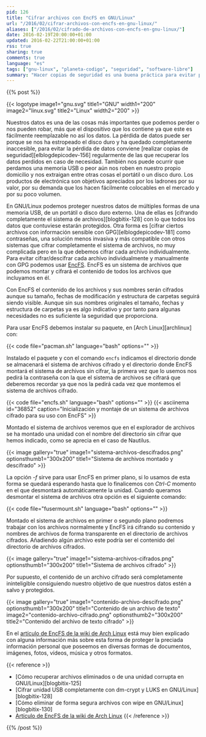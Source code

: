 ```yaml
---
pid: 126
title: "Cifrar archivos con EncFS en GNU/Linux"
url: "/2016/02/cifrar-archivos-con-encfs-en-gnu-linux/"
aliases: ["/2016/02/cifrado-de-archivos-con-encfs-en-gnu-linux/"]
date: 2016-02-19T20:00:00+01:00
updated: 2016-02-22T21:00:00+01:00
rss: true
sharing: true
comments: true
language: "es"
tags: ["gnu-linux", "planeta-codigo", "seguridad", "software-libre"]
summary: "Hacer copias de seguridad es una buena práctica para evitar perder información en caso de que por ejemplo un disco duro se nos estropee. Cifrar la información o al menos parte de ella como las contraseñas (si las guardamos en un archivo de texto) también es una buena práctica por si perdemos una memoria USB, nos roban en un lugar público o en nuestro domicilio un disco duro o un portátil o los extraviamos en algún viaje. Una forma sencilla para proteger su contenido cifrando múltiples archivos es EncFS."
---
```


{{% post %}}

{{< logotype image1="gnu.svg" title1="GNU" width1="200" image2="linux.svg" title2="Linux" width2="200" >}}

Nuestros datos es una de las cosas más importantes que podemos perder o nos pueden robar, más que el dispositivo que los contiene ya que este es fácilmente reemplazable no así los datos. La pérdida de datos puede ser porque se nos ha estropeado el disco duro y ha quedado completamente inaccesible, para evitar la pérdida de datos conviene [realizar copias de seguridad][elblogdepicodev-156] regularmente de las que recuperar los datos perdidos en caso de necesidad. También nos puede ocurrir que perdamos una memoria USB o peor aún nos roben en nuestro propio domicilio y nos extraigan entre otras cosas el portátil o un disco duro. Los productos de electrónica son objetivos apreciados por los ladrones por su valor, por su demanda que los hacen fácilmente colocables en el mercado y por su poco volumen.

En GNU/Linux podemos proteger nuestros datos de múltiples formas de una memoria USB, de un portátil o disco duro externo. Una de ellas es [cifrando completamente el sistema de archivos][blogbitix-128] con lo que todos los datos que contuviese estarán protegidos. Otra forma es [cifrar ciertos archivos con información sensible con GPG][elblogdepicodev-181] como contraseñas, una solución menos invasiva y más compatible con otros sistemas que cifrar completamente el sistema de archivos, no muy complicada pero en la que debemos cifrar cada archivo individualmente. Para evitar cifrar/descifrar cada archivo individualmente y manualmente con GPG podemos usar [EncFS](https://wiki.archlinux.org/index.php/EncFS). EncFS es un sistema de archivos que podemos montar y cifrará el contenido de todos los archivos que incluyamos en él.

Con EncFS el contenido de los archivos y sus nombres serán cifrados aunque su tamaño, fechas de modificación y estructura de carpetas seguirá siendo visible. Aunque sin sus nombres originales el tamaño, fechas y estructura de carpetas ya es algo indicativo y por tanto para algunas necesidades no es suficiente la seguridad que proporciona.

Para usar EncFS debemos instalar su paquete, en [Arch Linux][archlinux] con:

{{< code file="pacman.sh" language="bash" options="" >}}

Instalado el paquete y con el comando <code>encfs</code> indicamos el directorio donde se almacenará el sistema de archivos cifrado y el directorio donde EncFS montará el sistema de archivos sin cifrar, la primera vez que lo usemos nos pedirá la contraseña con la que el sistema de archivos se cifrará que deberemos recordar ya que nos la pedirá cada vez que montemos el sistema de archivos cifrado.

{{< code file="encfs.sh" language="bash" options="" >}}
{{< asciinema id="36852"    caption="Inicialización y montaje de un sistema de archivos cifrado para su uso con EncFS" >}}

Montado el sistema de archivos veremos que en el explorador de archivos se ha montado una unidad con el nombre del directorio sin cifrar que hemos indicado, como se aprecia en el caso de Nautilus.

{{< image
    gallery="true"
    image1="sistema-archivos-descifrados.png" optionsthumb1="300x200" title1="Sistema de archivos montado y descifrado" >}}

La opción _-f_ sirve para usar EncFS en primer plano, si lo usamos de esta forma se quedará esperando hasta que lo finalicemos con _Ctrl-C_ momento en el que desmontará automáticamente la unidad. Cuando queramos desmontar el sistema de archivos otra opción es el siguiente comando:

{{< code file="fusermount.sh" language="bash" options="" >}}

Montado el sistema de archivos en primer o segundo plano podremos trabajar con los archivos normalmente y EncFS irá cifrando su contenido y nombres de archivos de forma transparente en el directorio de archivos cifrados. Añadiendo algún archivo este podría ser el contenido del directorio de archivos cifrados.

{{< image
    gallery="true"
    image1="sistema-archivos-cifrados.png" optionsthumb1="300x200" title1="Sistema de archivos cifrado" >}}

Por supuesto, el contenido de un archivo cifrado será completamente ininteligible consiguiendo nuestro objetivo de que nuestros datos estén a salvo y protegidos.

{{< image
    gallery="true"
    image1="contenido-archivo-descifrado.png" optionsthumb1="300x200" title1="Contenido de un archivo de texto"
    image2="contenido-archivo-cifrado.png" optionsthumb2="300x200" title2="Contenido del archivo de texto cifrado" >}}

En el [artículo de EncFS de la wiki de Arch Linux](https://wiki.archlinux.org/index.php/EncFS) está muy bien explicado con alguna información más sobre esta forma de proteger la preciada información personal que poseemos en diversas formas de documentos, imágenes, fotos, vídeos, música y otros formatos.

{{< reference >}}
* [Cómo recuperar archivos eliminados o de una unidad corrupta en GNU/Linux][blogbitix-125]
* [Cifrar unidad USB completamente con dm-crypt y LUKS en GNU/Linux][blogbitix-128]
* [Cómo eliminar de forma segura archivos con wipe en GNU/Linux][blogbitix-130]
* [Artículo de EncFS de la wiki de Arch Linux](https://wiki.archlinux.org/index.php/EncFS)
{{< /reference >}}

{{% /post %}}
